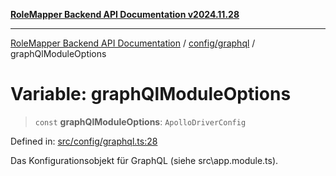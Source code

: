 [**RoleMapper Backend API Documentation v2024.11.28**](../../../README.md)

***

[RoleMapper Backend API Documentation](../../../modules.md) / [config/graphql](../README.md) / graphQlModuleOptions

# Variable: graphQlModuleOptions

> `const` **graphQlModuleOptions**: `ApolloDriverConfig`

Defined in: [src/config/graphql.ts:28](https://github.com/FlowCraft-AG/RoleMapper/blob/3e868f79db107a551dfeead02a7fe70366ab79da/backend/src/config/graphql.ts#L28)

Das Konfigurationsobjekt für GraphQL (siehe src\app.module.ts).
